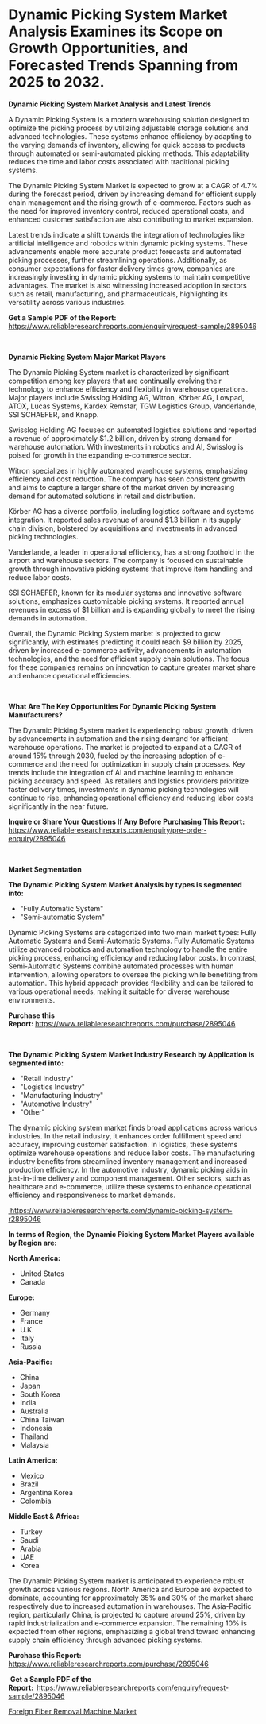<p><h1>Dynamic Picking System Market Analysis Examines its Scope on Growth Opportunities, and Forecasted Trends Spanning from 2025 to 2032.</h1></p><p><strong>Dynamic Picking System Market Analysis and Latest Trends</strong></p>
<p><p>A Dynamic Picking System is a modern warehousing solution designed to optimize the picking process by utilizing adjustable storage solutions and advanced technologies. These systems enhance efficiency by adapting to the varying demands of inventory, allowing for quick access to products through automated or semi-automated picking methods. This adaptability reduces the time and labor costs associated with traditional picking systems.</p><p>The Dynamic Picking System Market is expected to grow at a CAGR of 4.7% during the forecast period, driven by increasing demand for efficient supply chain management and the rising growth of e-commerce. Factors such as the need for improved inventory control, reduced operational costs, and enhanced customer satisfaction are also contributing to market expansion. </p><p>Latest trends indicate a shift towards the integration of technologies like artificial intelligence and robotics within dynamic picking systems. These advancements enable more accurate product forecasts and automated picking processes, further streamlining operations. Additionally, as consumer expectations for faster delivery times grow, companies are increasingly investing in dynamic picking systems to maintain competitive advantages. The market is also witnessing increased adoption in sectors such as retail, manufacturing, and pharmaceuticals, highlighting its versatility across various industries.</p></p>
<p><strong>Get a Sample PDF of the Report:&nbsp;</strong> <a href="https://www.reliableresearchreports.com/enquiry/request-sample/2895046?utm_campaign=3369&utm_medium=2&utm_source=Github&utm_content=ia&utm_term=15032025&utm_id=dynamic-picking-system">https://www.reliableresearchreports.com/enquiry/request-sample/2895046</a></p>
<p>&nbsp;</p>
<p><strong>Dynamic Picking System Major Market Players</strong></p>
<p><p>The Dynamic Picking System market is characterized by significant competition among key players that are continually evolving their technology to enhance efficiency and flexibility in warehouse operations. Major players include Swisslog Holding AG, Witron, Körber AG, Lowpad, ATOX, Lucas Systems, Kardex Remstar, TGW Logistics Group, Vanderlande, SSI SCHAEFER, and Knapp.</p><p>Swisslog Holding AG focuses on automated logistics solutions and reported a revenue of approximately $1.2 billion, driven by strong demand for warehouse automation. With investments in robotics and AI, Swisslog is poised for growth in the expanding e-commerce sector.</p><p>Witron specializes in highly automated warehouse systems, emphasizing efficiency and cost reduction. The company has seen consistent growth and aims to capture a larger share of the market driven by increasing demand for automated solutions in retail and distribution.</p><p>Körber AG has a diverse portfolio, including logistics software and systems integration. It reported sales revenue of around $1.3 billion in its supply chain division, bolstered by acquisitions and investments in advanced picking technologies.</p><p>Vanderlande, a leader in operational efficiency, has a strong foothold in the airport and warehouse sectors. The company is focused on sustainable growth through innovative picking systems that improve item handling and reduce labor costs.</p><p>SSI SCHAEFER, known for its modular systems and innovative software solutions, emphasizes customizable picking systems. It reported annual revenues in excess of $1 billion and is expanding globally to meet the rising demands in automation.</p><p>Overall, the Dynamic Picking System market is projected to grow significantly, with estimates predicting it could reach $9 billion by 2025, driven by increased e-commerce activity, advancements in automation technologies, and the need for efficient supply chain solutions. The focus for these companies remains on innovation to capture greater market share and enhance operational efficiencies.</p></p>
<p>&nbsp;</p>
<p><strong>What Are The Key Opportunities For Dynamic Picking System Manufacturers?</strong></p>
<p><p>The Dynamic Picking System market is experiencing robust growth, driven by advancements in automation and the rising demand for efficient warehouse operations. The market is projected to expand at a CAGR of around 15% through 2030, fueled by the increasing adoption of e-commerce and the need for optimization in supply chain processes. Key trends include the integration of AI and machine learning to enhance picking accuracy and speed. As retailers and logistics providers prioritize faster delivery times, investments in dynamic picking technologies will continue to rise, enhancing operational efficiency and reducing labor costs significantly in the near future.</p></p>
<p><strong>Inquire or Share Your Questions If Any Before Purchasing This Report:</strong> <a href="https://www.reliableresearchreports.com/enquiry/pre-order-enquiry/2895046?utm_campaign=3369&utm_medium=2&utm_source=Github&utm_content=ia&utm_term=15032025&utm_id=dynamic-picking-system">https://www.reliableresearchreports.com/enquiry/pre-order-enquiry/2895046</a></p>
<p>&nbsp;</p>
<p><strong>Market Segmentation</strong></p>
<p><strong>The Dynamic Picking System Market Analysis by types is segmented into:</strong></p>
<p><ul><li>"Fully Automatic System"</li><li>"Semi-automatic System"</li></ul></p>
<p><p>Dynamic Picking Systems are categorized into two main market types: Fully Automatic Systems and Semi-Automatic Systems. Fully Automatic Systems utilize advanced robotics and automation technology to handle the entire picking process, enhancing efficiency and reducing labor costs. In contrast, Semi-Automatic Systems combine automated processes with human intervention, allowing operators to oversee the picking while benefiting from automation. This hybrid approach provides flexibility and can be tailored to various operational needs, making it suitable for diverse warehouse environments.</p></p>
<p><strong>Purchase this Report:&nbsp;</strong><a href="https://www.reliableresearchreports.com/purchase/2895046?utm_campaign=3369&utm_medium=2&utm_source=Github&utm_content=ia&utm_term=15032025&utm_id=dynamic-picking-system">https://www.reliableresearchreports.com/purchase/2895046</a></p>
<p>&nbsp;</p>
<p><strong>The Dynamic Picking System Market Industry Research by Application is segmented into:</strong></p>
<p><ul><li>"Retail Industry"</li><li>"Logistics Industry"</li><li>"Manufacturing Industry"</li><li>"Automotive Industry"</li><li>"Other"</li></ul></p>
<p><p>The dynamic picking system market finds broad applications across various industries. In the retail industry, it enhances order fulfillment speed and accuracy, improving customer satisfaction. In logistics, these systems optimize warehouse operations and reduce labor costs. The manufacturing industry benefits from streamlined inventory management and increased production efficiency. In the automotive industry, dynamic picking aids in just-in-time delivery and component management. Other sectors, such as healthcare and e-commerce, utilize these systems to enhance operational efficiency and responsiveness to market demands.</p></p>
<p><a href="https://www.reliableresearchreports.com/dynamic-picking-system-r2895046?utm_campaign=3369&utm_medium=2&utm_source=Github&utm_content=ia&utm_term=15032025&utm_id=dynamic-picking-system">&nbsp;https://www.reliableresearchreports.com/dynamic-picking-system-r2895046</a></p>
<p><strong>In terms of Region, the Dynamic Picking System Market Players available by Region are:</strong></p>
<p>
    <p> <strong> North America: </strong>
        <ul>
            <li>United States</li>
            <li>Canada</li>
        </ul>
        </p> 
    <p> <strong> Europe: </strong>
        <ul>
            <li>Germany</li>
            <li>France</li>
            <li>U.K.</li>
            <li>Italy</li>
            <li>Russia</li>
        </ul>
        </p> 
    <p> <strong> Asia-Pacific: </strong>
        <ul>
            <li>China</li>
            <li>Japan</li>
            <li>South Korea</li>
            <li>India</li>
            <li>Australia</li>
            <li>China Taiwan</li>
            <li>Indonesia</li>
            <li>Thailand</li>
            <li>Malaysia</li>
        </ul>
        </p> 
    <p> <strong> Latin America: </strong>
        <ul>
            <li>Mexico</li>
            <li>Brazil</li>
            <li>Argentina Korea</li>
            <li>Colombia</li>
        </ul>
        </p> 
    <p> <strong> Middle East & Africa: </strong>
        <ul>
            <li>Turkey</li>
            <li>Saudi</li>
            <li>Arabia</li>
            <li>UAE</li>
            <li>Korea</li>
        </ul>
    </p>
    </p>
<p><p>The Dynamic Picking System market is anticipated to experience robust growth across various regions. North America and Europe are expected to dominate, accounting for approximately 35% and 30% of the market share respectively due to increased automation in warehouses. The Asia-Pacific region, particularly China, is projected to capture around 25%, driven by rapid industrialization and e-commerce expansion. The remaining 10% is expected from other regions, emphasizing a global trend toward enhancing supply chain efficiency through advanced picking systems.</p></p>
<p><strong>Purchase this Report: </strong><a href="https://www.reliableresearchreports.com/purchase/2895046?utm_campaign=3369&utm_medium=2&utm_source=Github&utm_content=ia&utm_term=15032025&utm_id=dynamic-picking-system">https://www.reliableresearchreports.com/purchase/2895046</a></p>
<p>&nbsp;<strong>Get a Sample PDF of the Report:&nbsp;&nbsp;</strong><a href="https://www.reliableresearchreports.com/enquiry/request-sample/2895046?utm_campaign=3369&utm_medium=2&utm_source=Github&utm_content=ia&utm_term=15032025&utm_id=dynamic-picking-system">https://www.reliableresearchreports.com/enquiry/request-sample/2895046</a></p>
<p><strong></strong></p>
<p><p><a href="https://github.com/lanuskarnajc/Market-Research-Report-List-1/blob/main/foreign-fiber-removal-machine-market.md?utm_campaign=3369&utm_medium=2&utm_source=Github&utm_content=ia&utm_term=15032025&utm_id=dynamic-picking-system">Foreign Fiber Removal Machine Market</a></p></p>